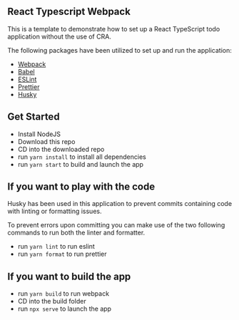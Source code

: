 ## React Typescript Webpack
This is a template to demonstrate how to set up a React TypeScript todo application without the use of CRA. 

The following packages have been utilized to set up and run the application:

- [Webpack](https://webpack.js.org/)
- [Babel](https://babeljs.io/)
- [ESLint](https://eslint.org/)
- [Prettier](https://prettier.io/)
- [Husky](https://www.npmjs.com/package/husky) 

## Get Started
- Install NodeJS
- Download this repo
- CD into the downloaded repo
- run `yarn install` to install all dependencies
- run `yarn start` to build and launch the app

## If you want to play with the code
Husky has been used in this application to prevent commits containing code with linting or formatting issues. 

To prevent errors upon committing you can make use of the two following commands to run both the linter and formatter.

- run `yarn lint` to run eslint
- run `yarn format` to run prettier

## If you want to build the app
- run `yarn build` to run webpack
- CD into the build folder
- run `npx serve` to launch the app